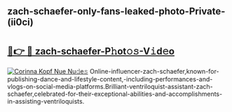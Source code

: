 ## zach-schaefer-only-fans​-leaked-photo​-Private-(ii0ci)


# <h2><a href="https://mediaupload.pro?title=zach-schaefer&ref=git">🔗👉 🔴 zach-schaefer-P𝚑ot𝚘𝚜-V𝚒d𝚎o</a></h2>

[![Corinna Kopf Nue Nu𝚍e𝚜](https://i.imgur.com/0qMVB7G.gif)](https://mediaupload.pro?title=zach-schaefer&ref=git)
Online-influencer-zach-schaefer,known-for-publishing-dance-and-lifestyle-content,-including-performances-and-vlogs-on-social-media-platforms.Brilliant-ventriloquist-assistant-zach-schaefer,celebrated-for-their-exceptional-abilities-and-accomplishments-in-assisting-ventriloquists.  